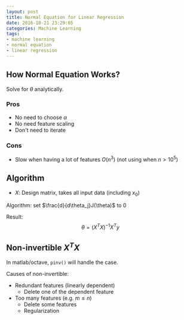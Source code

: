 ```yaml
---
layout: post
title: Normal Equation for Linear Regression
date: 2016-10-21 23:29:05
categories: Machine Learning
tags:
- machine learning
- normal equation
- linear regression
---
```


## How Normal Equation Works?
Solve for $\theta$ analytically. 

### Pros
- No need to choose $\alpha$
- No need feature scaling
- Don't need to iterate

### Cons
- Slow when having a lot of features $O(n^3)$ (not using when $n>10^5$)

## Algorithm
- $X$: Design matrix, takes all input data (including $x_0$)

Algorithm:
set $\frac{d}{d\theta_j}J(\theta)$ to 0

Result:
$$\theta=(X^TX)^{-1}X^Ty$$

## Non-invertible $X^TX$
In matlab/octave, `pinv()` will handle the case.

Causes of non-invertible:
- Redundant features (linearly dependent)
    + Delete one of the dependent feature
- Too many features (e.g. $m\le n$)
    + Delete some features
    + Regularization